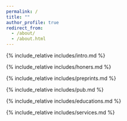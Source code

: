 ```yaml
---
permalink: /
title: ""
author_profile: true
redirect_from: 
  - /about/
  - /about.html
---
```

<span class='anchor' id='about-me'></span>
{% include_relative includes/intro.md %}

{% include_relative includes/honers.md %}

{% include_relative includes/preprints.md %}

<!-- {% include_relative includes/news.md %}  -->

{% include_relative includes/pub.md %}

{% include_relative includes/educations.md %}

{% include_relative includes/services.md %}
